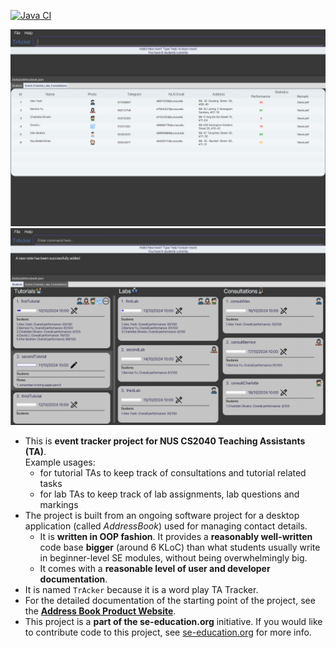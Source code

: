 [![Java CI](https://github.com/AY2223S2-CS2103-F11-1/tp/actions/workflows/gradle.yml/badge.svg)](https://github.com/AY2223S2-CS2103-F11-1/tp/actions/workflows/gradle.yml)

![Ui](docs/images/UiOriginal.png)
![Ui](docs/images/Ui2.png)


* This is **event tracker project for NUS CS2040 Teaching Assistants (TA)**.<br>
  Example usages:
  * for tutorial TAs to keep track of consultations and tutorial related tasks
  * for lab TAs to keep track of lab assignments, lab questions and markings
* The project is built from an ongoing software project for a desktop application (called _AddressBook_) used for managing contact details.
  * It is **written in OOP fashion**. It provides a **reasonably well-written** code base **bigger** (around 6 KLoC) than what students usually write in beginner-level SE modules, without being overwhelmingly big.
  * It comes with a **reasonable level of user and developer documentation**.
* It is named `TrAcker` because it is a word play TA Tracker.
* For the detailed documentation of the starting point of the project, see the **[Address Book Product Website](https://se-education.org/addressbook-level3)**.
* This project is a **part of the se-education.org** initiative. If you would like to contribute code to this project, see [se-education.org](https://se-education.org#https://se-education.org/#contributing) for more info.
